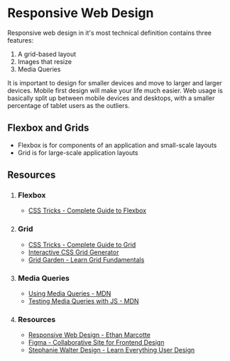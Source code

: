 # Responsive Web Design

Responsive web design in it's most technical definition contains three features:

1. A grid-based layout
2. Images that resize
3. Media Queries

It is important to design for smaller devices and move to larger and larger devices. Mobile first design will make your life much easier. Web usage is basically split up between mobile devices and desktops, with a smaller percentage of tablet users as the outliers.

## Flexbox and Grids

- Flexbox is for components of an application and small-scale layouts
- Grid is for large-scale application layouts

## Resources

1. ### **Flexbox**
   - [CSS Tricks - Complete Guide to Flexbox](https://css-tricks.com/snippets/css/a-guide-to-flexbox/)
2. ### **Grid**
   - [CSS Tricks - Complete Guide to Grid](https://css-tricks.com/snippets/css/complete-guide-grid/)
   - [Interactive CSS Grid Generator](https://grid.layoutit.com/)
   - [Grid Garden - Learn Grid Fundamentals](https://cssgridgarden.com/)
3. ### **Media Queries**
   - [Using Media Queries - MDN](https://developer.mozilla.org/en-US/docs/Web/CSS/Media_Queries/Using_media_queries)
   - [Testing Media Queries with JS - MDN](https://developer.mozilla.org/en-US/docs/Web/CSS/Media_Queries/Testing_media_queries)
4. ### **Resources**
   - [Responsive Web Design - Ethan Marcotte](https://alistapart.com/article/responsive-web-design/)
   - [Figma - Collaborative Site for Frontend Design](https://www.figma.com/)
   - [Stephanie Walter Design - Learn Everything User Design](https://stephaniewalter.design/)

